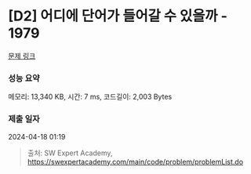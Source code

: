 # [D2] 어디에 단어가 들어갈 수 있을까 - 1979 

[문제 링크](https://swexpertacademy.com/main/code/problem/problemDetail.do?contestProbId=AV5PuPq6AaQDFAUq) 

### 성능 요약

메모리: 13,340 KB, 시간: 7 ms, 코드길이: 2,003 Bytes

### 제출 일자

2024-04-18 01:19



> 출처: SW Expert Academy, https://swexpertacademy.com/main/code/problem/problemList.do